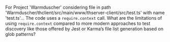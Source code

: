 For Project 'Warmduscher' considering file in path 'Warmduscher/thclient/src/main/www/thserver-client/src/test.ts' with name 'test.ts'... 
The code uses a `require.context` call.  What are the limitations of using `require.context` compared to more modern approaches to test discovery like those offered by Jest or Karma’s file list generation based on glob patterns?